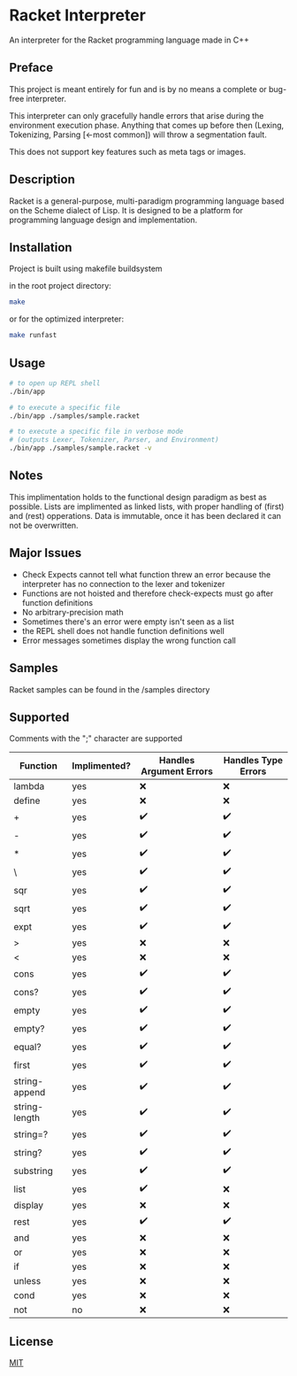 # Racket Interpreter

An interpreter for the Racket programming language made in C++

## Preface

This project is meant entirely for fun and is by no means a complete or bug-free interpreter.

This interpreter can only gracefully handle errors that arise during the environment execution phase.
Anything that comes up before then (Lexing, Tokenizing, Parsing [<-most common]) will throw a segmentation fault.

This does not support key features such as meta tags or images. 

## Description

Racket is a general-purpose, multi-paradigm programming language based on the Scheme dialect of Lisp. It is designed to be a platform for programming language design and implementation.

## Installation

Project is built using makefile buildsystem

in the root project directory:

```bash
make
```

or for the optimized interpreter:
```bash
make runfast
```

## Usage

```bash
# to open up REPL shell
./bin/app 

# to execute a specific file
./bin/app ./samples/sample.racket

# to execute a specific file in verbose mode 
# (outputs Lexer, Tokenizer, Parser, and Environment)
./bin/app ./samples/sample.racket -v 
```

## Notes

This implimentation holds to the functional design paradigm as best as possible. Lists are implimented as linked lists, with proper handling of (first) and (rest) opperations. Data is immutable, once it has been declared it can not be overwritten. 

## Major Issues

 - Check Expects cannot tell what function threw an error because the interpreter has no connection to the lexer and tokenizer
 - Functions are not hoisted and therefore check-expects must go after function definitions
 - No arbitrary-precision math
 - Sometimes there's an error were empty isn't seen as a list
 - the REPL shell does not handle function definitions well
 - Error messages sometimes display the wrong function call

## Samples

Racket samples can be found in the /samples directory

## Supported

Comments with the ";" character are supported

 Function        | Implimented? | Handles Argument Errors           | Handles Type Errors  |
| ------------- | ------------- | ----- | ---- |
| lambda | yes | :x: | :x: |
| define | yes | :x: | :x: |
| + | yes | :heavy_check_mark: | :heavy_check_mark: |
| - | yes | :heavy_check_mark: | :heavy_check_mark: |
| \* | yes | :heavy_check_mark: | :heavy_check_mark: |
| \\ | yes | :heavy_check_mark: | :heavy_check_mark: |
| sqr | yes | :heavy_check_mark: | :heavy_check_mark: |
| sqrt | yes | :heavy_check_mark: | :heavy_check_mark: |
| expt | yes | :heavy_check_mark: | :heavy_check_mark: |
| > | yes | :x: | :x: |
| < | yes | :x: | :x: |
| cons | yes | :heavy_check_mark: | :heavy_check_mark: |
| cons? | yes | :heavy_check_mark: | :heavy_check_mark: |
| empty | yes | :heavy_check_mark: | :heavy_check_mark: |
| empty? | yes | :heavy_check_mark: | :heavy_check_mark: |
| equal? | yes | :heavy_check_mark: | :heavy_check_mark: |
| first | yes | :heavy_check_mark: | :heavy_check_mark: |
| string-append | yes | :heavy_check_mark: | :heavy_check_mark: |
| string-length | yes | :heavy_check_mark: | :heavy_check_mark: |
| string=? | yes | :heavy_check_mark: | :heavy_check_mark: |
| string? | yes | :heavy_check_mark: | :heavy_check_mark: |
| substring | yes | :heavy_check_mark: | :heavy_check_mark: |
| list | yes | :heavy_check_mark: | :x: |
| display | yes | :x: | :x: |
| rest | yes | :heavy_check_mark: | :heavy_check_mark: |
| and | yes | :x: | :x: |
| or | yes | :x: | :x: |
| if | yes | :x: | :x: |
| unless | yes | :x: | :x: |
| cond | yes | :x: | :x: |
| not | no | :x: | :x: |



## License
[MIT](https://choosealicense.com/licenses/mit/)